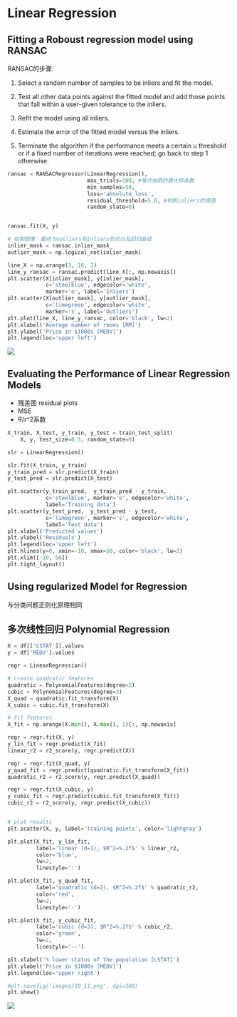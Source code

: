 # Linear Regression
## Fitting a Roboust regression model using RANSAC
RANSAC的步骤:
1. Select a random number of samples to be inliers and fit the model.

2. Test all other data points against the fitted model and add those points that fall
within a user-given tolerance to the inliers.

3. Refit the model using all inliers.

4. Estimate the error of the fitted model versus the inliers.

5. Terminate the algorithm if the performance meets a certain u
threshold or if a fixed number of iterations were reached; go back to step 1
otherwise.

```python   
ransac = RANSACRegressor(LinearRegression(), 
                         max_trials=100, #每次抽取的最大样本数
                         min_samples=50, 
                         loss='absolute_loss', 
                         residual_threshold=5.0, #判断inliers的阈值
                         random_state=0)


ransac.fit(X, y)

# 绘制图像：最终为outliers和inliers的点以及回归曲线
inlier_mask = ransac.inlier_mask_
outlier_mask = np.logical_not(inlier_mask)

line_X = np.arange(3, 10, 1)
line_y_ransac = ransac.predict(line_X[:, np.newaxis])
plt.scatter(X[inlier_mask], y[inlier_mask],
            c='steelblue', edgecolor='white', 
            marker='o', label='Inliers')
plt.scatter(X[outlier_mask], y[outlier_mask],
            c='limegreen', edgecolor='white', 
            marker='s', label='Outliers')
plt.plot(line_X, line_y_ransac, color='black', lw=2)   
plt.xlabel('Average number of rooms [RM]')
plt.ylabel('Price in $1000s [MEDV]')
plt.legend(loc='upper left')
```
![](https://ws1.sinaimg.cn/large/6af92b9fgy1fp3dncvweuj20ay07eq3c.jpg)

## Evaluating the Performance of Linear Regression Models
- 残差图 residual plots
- MSE
- R/r^2系数
```python
X_train, X_test, y_train, y_test = train_test_split(
    X, y, test_size=0.3, random_state=0)

slr = LinearRegression()

slr.fit(X_train, y_train)
y_train_pred = slr.predict(X_train)
y_test_pred = slr.predict(X_test)

plt.scatter(y_train_pred,  y_train_pred - y_train,
            c='steelblue', marker='o', edgecolor='white',
            label='Training data')
plt.scatter(y_test_pred,  y_test_pred - y_test,
            c='limegreen', marker='s', edgecolor='white',
            label='Test data')
plt.xlabel('Predicted values')
plt.ylabel('Residuals')
plt.legend(loc='upper left')
plt.hlines(y=0, xmin=-10, xmax=50, color='black', lw=2)
plt.xlim([-10, 50])
plt.tight_layout()
```
## Using regularized Model for Regression
与分类问题正则化原理相同
## 多次线性回归 Polynomial Regression
```python
X = df[['LSTAT']].values
y = df['MEDV'].values

regr = LinearRegression()

# create quadratic features
quadratic = PolynomialFeatures(degree=2)
cubic = PolynomialFeatures(degree=3)
X_quad = quadratic.fit_transform(X)
X_cubic = cubic.fit_transform(X)

# fit features
X_fit = np.arange(X.min(), X.max(), 1)[:, np.newaxis]

regr = regr.fit(X, y)
y_lin_fit = regr.predict(X_fit)
linear_r2 = r2_score(y, regr.predict(X))

regr = regr.fit(X_quad, y)
y_quad_fit = regr.predict(quadratic.fit_transform(X_fit))
quadratic_r2 = r2_score(y, regr.predict(X_quad))

regr = regr.fit(X_cubic, y)
y_cubic_fit = regr.predict(cubic.fit_transform(X_fit))
cubic_r2 = r2_score(y, regr.predict(X_cubic))


# plot results
plt.scatter(X, y, label='training points', color='lightgray')

plt.plot(X_fit, y_lin_fit, 
         label='linear (d=1), $R^2=%.2f$' % linear_r2, 
         color='blue', 
         lw=2, 
         linestyle=':')

plt.plot(X_fit, y_quad_fit, 
         label='quadratic (d=2), $R^2=%.2f$' % quadratic_r2,
         color='red', 
         lw=2,
         linestyle='-')

plt.plot(X_fit, y_cubic_fit, 
         label='cubic (d=3), $R^2=%.2f$' % cubic_r2,
         color='green', 
         lw=2, 
         linestyle='--')

plt.xlabel('% lower status of the population [LSTAT]')
plt.ylabel('Price in $1000s [MEDV]')
plt.legend(loc='upper right')

#plt.savefig('images/10_11.png', dpi=300)
plt.show()
```
![](https://ws1.sinaimg.cn/large/6af92b9fgy1fp3i6ub5e4j20aq07egm7.jpg)

## 